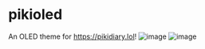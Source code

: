 # pikioled
An OLED theme for https://pikidiary.lol!
![image](https://github.com/user-attachments/assets/937b8c72-d82a-4e50-aa57-8fce9655ca81)
![image](https://github.com/user-attachments/assets/e4fd75dd-9201-4b52-b8d1-576c86e1d0ed)
